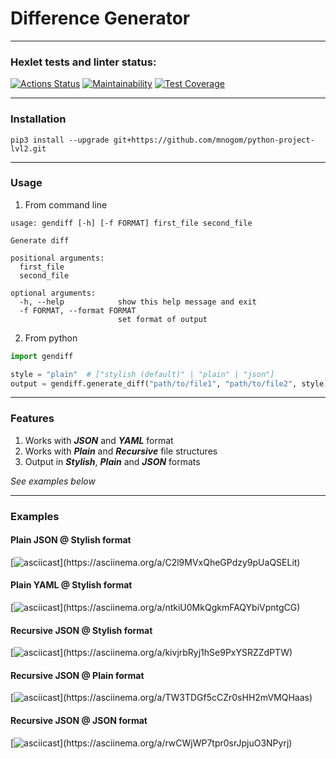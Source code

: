 # Difference Generator

---
### Hexlet tests and linter status:
[![Actions Status](https://github.com/mnogom/python-project-lvl2/workflows/hexlet-check/badge.svg)](https://github.com/mnogom/python-project-lvl2/actions)
[![Maintainability](https://api.codeclimate.com/v1/badges/ae478a78f3f8b00d995c/maintainability)](https://codeclimate.com/github/mnogom/python-project-lvl2/maintainability)
[![Test Coverage](https://api.codeclimate.com/v1/badges/ae478a78f3f8b00d995c/test_coverage)](https://codeclimate.com/github/mnogom/python-project-lvl2/test_coverage)

---
### Installation
```commandline
pip3 install --upgrade git+https://github.com/mnogom/python-project-lvl2.git
```

---
### Usage
1. From command line
```commandline
usage: gendiff [-h] [-f FORMAT] first_file second_file

Generate diff

positional arguments:
  first_file
  second_file

optional arguments:
  -h, --help            show this help message and exit
  -f FORMAT, --format FORMAT
                        set format of output
```

2. From python
```python
import gendiff

style = "plain"  # ["stylish (default)" | "plain" | "json"]
output = gendiff.generate_diff("path/to/file1", "path/to/file2", style)
```

---
### Features
1. Works with ***JSON*** and ***YAML*** format
2. Works with ***Plain*** and ***Recursive*** file structures
3. Output in ***Stylish***, ***Plain*** and ***JSON*** formats

*See examples below*

---
### Examples
#### Plain JSON @ Stylish format
[![asciicast](https://asciinema.org/a/C2l9MVxQheGPdzy9pUaQSELit.svg?)](https://asciinema.org/a/C2l9MVxQheGPdzy9pUaQSELit)

#### Plain YAML @ Stylish format
[![asciicast](https://asciinema.org/a/ntkiU0MkQgkmFAQYbiVpntgCG.svg?)](https://asciinema.org/a/ntkiU0MkQgkmFAQYbiVpntgCG)

#### Recursive JSON @ Stylish format
[![asciicast](https://asciinema.org/a/kivjrbRyj1hSe9PxYSRZZdPTW.svg?)](https://asciinema.org/a/kivjrbRyj1hSe9PxYSRZZdPTW)

#### Recursive JSON @ Plain format
[![asciicast](https://asciinema.org/a/TW3TDGf5cCZr0sHH2mVMQHaas.svg?)](https://asciinema.org/a/TW3TDGf5cCZr0sHH2mVMQHaas)

#### Recursive JSON @ JSON format
[![asciicast](https://asciinema.org/a/rwCWjWP7tpr0srJpjuO3NPyrj.svg?)](https://asciinema.org/a/rwCWjWP7tpr0srJpjuO3NPyrj)
